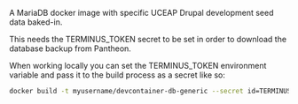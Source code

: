 A MariaDB docker image with specific UCEAP Drupal development seed data baked-in.

This needs the TERMINUS_TOKEN secret to be set in order to download the database backup from Pantheon.

When working locally you can set the TERMINUS_TOKEN environment variable and pass it to the build process as a secret like so:

``` sh
docker build -t myusername/devcontainer-db-generic --secret id=TERMINUS_TOKEN .
```
